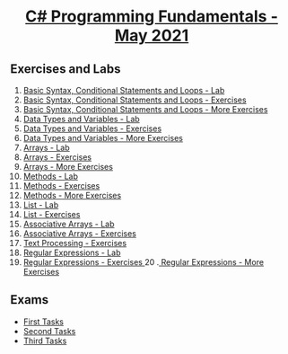 # <a href="https://softuni.bg/trainings/3369/programming-fundamentals-with-csharp-java-javascript-and-python-may-2021"><p align="center"> C# Programming Fundamentals - May 2021<p>
</a>



## Exercises and Labs
1. <a href="https://github.com/kace123/Software-University-SoftUni-/tree/main/C%23%20Programming%20Fundamentals%20-%20Exercises%20and%20Exams/C%23%20Fundamentals%20-%20Exercises/Basic%20Syntax%2C%20Conditional%20Statements%20and%20Loops%20-%20Lab" > Basic Syntax, Conditional Statements and Loops - Lab </a> 
2. <a href="https://github.com/kace123/Software-University-SoftUni-/tree/main/C%23%20Programming%20Fundamentals%20-%20Exercises%20and%20Exams/C%23%20Fundamentals%20-%20Exercises/Basic%20Syntax%2C%20Conditional%20Statements%20and%20Loops%20-%20Exercises" > Basic Syntax, Conditional Statements and Loops - Exercises </a> 
3. <a href="https://github.com/kace123/Software-University-SoftUni-/tree/main/C%23%20Programming%20Fundamentals%20-%20Exercises%20and%20Exams/C%23%20Fundamentals%20-%20Exercises/Basic%20Syntax%2C%20Conditional%20Statements%20and%20Loops%20-%20More%20Exercises" > Basic Syntax, Conditional Statements and Loops - More Exercises </a> 
4. <a href="https://github.com/kace123/Software-University-SoftUni-/tree/main/C%23%20Programming%20Fundamentals%20-%20Exercises%20and%20Exams/C%23%20Fundamentals%20-%20Exercises/Data%20Typers%20and%20Variables%20-%20Lab" > Data Types and Variables - Lab </a> 
5. <a href="https://github.com/kace123/Software-University-SoftUni-/tree/main/C%23%20Programming%20Fundamentals%20-%20Exercises%20and%20Exams/C%23%20Fundamentals%20-%20Exercises/Data%20Typers%20and%20Variables%20-%20Exercises" > Data Types and Variables - Exercises </a> 
6. <a href="https://github.com/kace123/Software-University-SoftUni-/tree/main/C%23%20Programming%20Fundamentals%20-%20Exercises%20and%20Exams/C%23%20Fundamentals%20-%20Exercises/Data%20Typers%20and%20Variables%20-%20More%20Exercises" > Data Types and Variables - More Exercises </a> 
7. <a href="https://github.com/kace123/Software-University-SoftUni-/tree/main/C%23%20Programming%20Fundamentals%20-%20Exercises%20and%20Exams/C%23%20Fundamentals%20-%20Exercises/Arrays%20-%20Lab" > Arrays - Lab </a> 
8. <a href="https://github.com/kace123/Software-University-SoftUni-/tree/main/C%23%20Programming%20Fundamentals%20-%20Exercises%20and%20Exams/C%23%20Fundamentals%20-%20Exercises/Arrays%20-%20Exercises" > Arrays - Exercises </a> 
9. <a href="https://github.com/kace123/Software-University-SoftUni-/tree/main/C%23%20Programming%20Fundamentals%20-%20Exercises%20and%20Exams/C%23%20Fundamentals%20-%20Exercises/Arrays%20-%20More%20Exercises/EncryptSortAndPrintArray" > Arrays - More Exercises </a> 
10. <a href="https://github.com/kace123/Software-University-SoftUni-/tree/main/C%23%20Programming%20Fundamentals%20-%20Exercises%20and%20Exams/C%23%20Fundamentals%20-%20Exercises/Methods%20-%20Lab" > Methods - Lab </a> 
11. <a href="https://github.com/kace123/Software-University-SoftUni-/tree/main/C%23%20Programming%20Fundamentals%20-%20Exercises%20and%20Exams/C%23%20Fundamentals%20-%20Exercises/Methods%20-%20Exercises" > Methods - Exercises </a> 
12. <a href="https://github.com/kace123/Software-University-SoftUni-/tree/main/C%23%20Programming%20Fundamentals%20-%20Exercises%20and%20Exams/C%23%20Fundamentals%20-%20Exercises/Methods%20-%20More%20Exercises" > Methods - More Exercises </a> 
13. <a href="https://github.com/kace123/Software-University-SoftUni-/tree/main/C%23%20Programming%20Fundamentals%20-%20Exercises%20and%20Exams/C%23%20Fundamentals%20-%20Exercises/Lists%20-%20Lab" > List - Lab </a> 
14. <a href="https://github.com/kace123/Software-University-SoftUni-/tree/main/C%23%20Programming%20Fundamentals%20-%20Exercises%20and%20Exams/C%23%20Fundamentals%20-%20Exercises/Lists%20-%20Exercises" > List - Exercises </a> 
15. <a href="https://github.com/kace123/Software-University-SoftUni-/tree/main/C%23%20Programming%20Fundamentals%20-%20Exercises%20and%20Exams/C%23%20Fundamentals%20-%20Exercises/Associative%20Arrays%20-%20Lab" > Associative Arrays - Lab </a> 
16. <a href="https://github.com/kace123/Software-University-SoftUni-/tree/main/C%23%20Programming%20Fundamentals%20-%20Exercises%20and%20Exams/C%23%20Fundamentals%20-%20Exercises/Associative%20Arrays%20-%20Exercises" > Associative Arrays - Exercises </a> 
17. <a href="https://github.com/kace123/Software-University-SoftUni-/tree/main/C%23%20Programming%20Fundamentals%20-%20Exercises%20and%20Exams/C%23%20Fundamentals%20-%20Exercises/Text%20Processing%20-%20Exercises" > Text Processing - Exercises </a> 
18. <a href="https://github.com/kace123/Software-University-SoftUni-/tree/main/C%23%20Programming%20Fundamentals%20-%20Exercises%20and%20Exams/C%23%20Fundamentals%20-%20Exercises/Regular%20Experssions%20-%20Lab" > Regular Expressions - Lab </a>
19. <a href="https://github.com/kace123/Software-University-SoftUni-/tree/main/C%23%20Programming%20Fundamentals%20-%20Exercises%20and%20Exams/C%23%20Fundamentals%20-%20Exercises/Regular%20Experssions%20-%20Exercises" > Regular Expressions - Exercises </a>
20 .<a href="https://github.com/kace123/Software-University-SoftUni-/tree/main/C%23%20Programming%20Fundamentals%20-%20Exercises%20and%20Exams/C%23%20Fundamentals%20-%20Exercises/Regular%20Experssions%20-%20More%20Exercises" > Regular Expressions - More Exercises </a>

## Exams
- <a href="https://github.com/kace123/Software-University-SoftUni-/tree/main/C%23%20Basics%20-%20Exercises%20and%20Exams/C%23%20Basics%20-%20Exams/C%23%20Exams%20-%201st%20Exercise" >First Tasks</a> 
- <a href="https://github.com/kace123/Software-University-SoftUni-/tree/main/C%23%20Basics%20-%20Exercises%20and%20Exams/C%23%20Basics%20-%20Exams/C%23%20Exams%20-%202nd%20Exercises" >Second Tasks</a> 
- <a href="https://github.com/kace123/Software-University-SoftUni-/tree/main/C%23%20Basics%20-%20Exercises%20and%20Exams/C%23%20Basics%20-%20Exams/C%23%20Exams%20-%203rd%20Exercises" >Third Tasks</a> 

